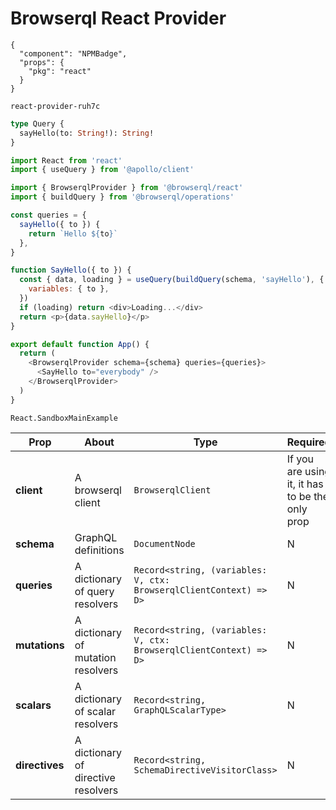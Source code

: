 # Browserql React Provider

```component
{
  "component": "NPMBadge",
  "props": {
    "pkg": "react"
  }
}
```

```sandbox2
react-provider-ruh7c
```

```graphql
type Query {
  sayHello(to: String!): String!
}
```

```javascript
import React from 'react'
import { useQuery } from '@apollo/client'

import { BrowserqlProvider } from '@browserql/react'
import { buildQuery } from '@browserql/operations'

const queries = {
  sayHello({ to }) {
    return `Hello ${to}`
  },
}

function SayHello({ to }) {
  const { data, loading } = useQuery(buildQuery(schema, 'sayHello'), {
    variables: { to },
  })
  if (loading) return <div>Loading...</div>
  return <p>{data.sayHello}</p>
}

export default function App() {
  return (
    <BrowserqlProvider schema={schema} queries={queries}>
      <SayHello to="everybody" />
    </BrowserqlProvider>
  )
}
```

```snapshot
React.SandboxMainExample
```

| Prop           | About                               | Type                                                               | Required                                        | Default |
| -------------- | ----------------------------------- | ------------------------------------------------------------------ | ----------------------------------------------- | ------- |
| **client**     | A browserql client                  | `BrowserqlClient`                                                  | If you are using it, it has to be the only prop | N/A     |
| **schema**     | GraphQL definitions                 | `DocumentNode`                                                     | N                                               | N/A     |
| **queries**    | A dictionary of query resolvers     | `Record<string, (variables: V, ctx: BrowserqlClientContext) => D>` | N                                               | N/A     |
| **mutations**  | A dictionary of mutation resolvers  | `Record<string, (variables: V, ctx: BrowserqlClientContext) => D>` | N                                               | N/A     |
| **scalars**    | A dictionary of scalar resolvers    | `Record<string, GraphQLScalarType>`                                | N                                               | N/A     |
| **directives** | A dictionary of directive resolvers | `Record<string, SchemaDirectiveVisitorClass>`                      | N                                               | N/A     |
